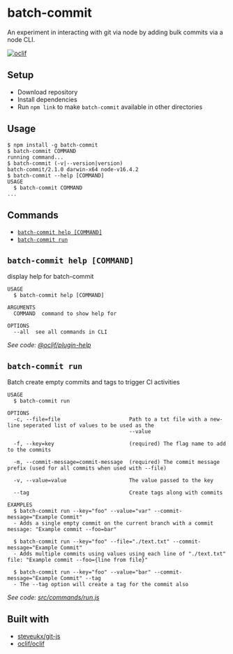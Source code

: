 batch-commit
============

An experiment in interacting with git via node by adding bulk commits via a node CLI.

[![oclif](https://img.shields.io/badge/cli-oclif-brightgreen.svg)](https://oclif.io)

<!-- toc -->

<!-- tocstop -->

## Setup

- Download repository
- Install dependencies
- Run `npm link` to make `batch-commit` available in other directories

## Usage
<!-- usage -->
```sh-session
$ npm install -g batch-commit
$ batch-commit COMMAND
running command...
$ batch-commit (-v|--version|version)
batch-commit/2.1.0 darwin-x64 node-v16.4.2
$ batch-commit --help [COMMAND]
USAGE
  $ batch-commit COMMAND
...
```
<!-- usagestop -->
## Commands
<!-- commands -->
* [`batch-commit help [COMMAND]`](#batch-commit-help-command)
* [`batch-commit run`](#batch-commit-run)

## `batch-commit help [COMMAND]`

display help for batch-commit

```
USAGE
  $ batch-commit help [COMMAND]

ARGUMENTS
  COMMAND  command to show help for

OPTIONS
  --all  see all commands in CLI
```

_See code: [@oclif/plugin-help](https://github.com/oclif/plugin-help/blob/v3.2.3/src/commands/help.ts)_

## `batch-commit run`

Batch create empty commits and tags to trigger CI activities

```
USAGE
  $ batch-commit run

OPTIONS
  -c, --file=file                      Path to a txt file with a new-line seperated list of values to be used as the
                                       --value

  -f, --key=key                        (required) The flag name to add to the commits

  -m, --commit-message=commit-message  (required) The commit message prefix (used for all commits when used with --file)

  -v, --value=value                    The value passed to the key

  --tag                                Create tags along with commits

EXAMPLES
  $ batch-commit run --key="foo" --value="var" --commit-message="Example Commit"
  - Adds a single empty commit on the current branch with a commit message: "Example commit --foo=bar"
  
  $ batch-commit run --key="foo" --file="./text.txt" --commit-message="Example Commit"
  - Adds multiple commits using values using each line of "./text.txt" file: "Example commit --foo={line from file}"
  
  $ batch-commit run --key="foo" --value="bar" --commit-message="Example Commit" --tag
  - The --tag option will create a tag for the commit also
```

_See code: [src/commands/run.js](https://github.com/jamesrwilliams/git-via-node/blob/v2.1.0/src/commands/run.js)_
<!-- commandsstop -->

## Built with

- [steveukx/git-js](https://github.com/steveukx/git-js)
- [oclif/oclif](https://github.com/oclif/oclif)
